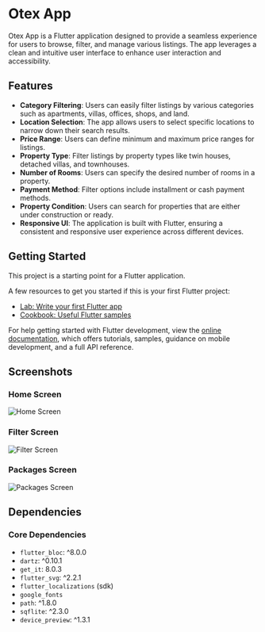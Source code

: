 # Otex App

Otex App is a Flutter application designed to provide a seamless experience for users to browse, filter, and manage various listings. The app leverages a clean and intuitive user interface to enhance user interaction and accessibility.

## Features

- **Category Filtering**: Users can easily filter listings by various categories such as apartments, villas, offices, shops, and land.
- **Location Selection**: The app allows users to select specific locations to narrow down their search results.
- **Price Range**: Users can define minimum and maximum price ranges for listings.
- **Property Type**: Filter listings by property types like twin houses, detached villas, and townhouses.
- **Number of Rooms**: Users can specify the desired number of rooms in a property.
- **Payment Method**: Filter options include installment or cash payment methods.
- **Property Condition**: Users can search for properties that are either under construction or ready.
- **Responsive UI**: The application is built with Flutter, ensuring a consistent and responsive user experience across different devices.

## Getting Started

This project is a starting point for a Flutter application.

A few resources to get you started if this is your first Flutter project:

- [Lab: Write your first Flutter app](https://docs.flutter.dev/get-started/codelab)
- [Cookbook: Useful Flutter samples](https://docs.flutter.dev/cookbook)

For help getting started with Flutter development, view the
[online documentation](https://docs.flutter.dev/), which offers tutorials,
samples, guidance on mobile development, and a full API reference.

## Screenshots

### Home Screen
![Home Screen](screenshots/Screenshot_1761522842.png)

### Filter Screen
![Filter Screen](screenshots/Screenshot_1761522852.png)

### Packages Screen
![Packages Screen](screenshots/Screenshot_1761522864.png)

## Dependencies

### Core Dependencies
- `flutter_bloc`: ^8.0.0
- `dartz`: ^0.10.1
- `get_it`: 8.0.3
- `flutter_svg`: ^2.2.1
- `flutter_localizations` (sdk)
- `google_fonts`
- `path`: ^1.8.0
- `sqflite`: ^2.3.0
- `device_preview`: ^1.3.1


